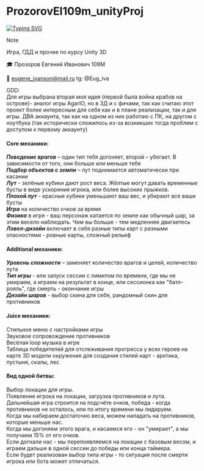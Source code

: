 # ProzorovEI109m_unityProj

[![Typing SVG](https://readme-typing-svg.herokuapp.com?font=Fira+Code&pause=1000&center=true&vCenter=true&multiline=true&random=false&width=435&height=70&lines=Unity+3D;%D0%98%D0%B3%D1%80%D0%B0%2C+GDD+%D0%B8+%D0%BF%D1%80%D0%BE%D1%87%D0%B5%D0%B5)](https://git.io/typing-svg)
> [!NOTE]
> Игра, ГДД и прочее по курсу Unity 3D


🎓  Прозоров Евгений Иванович 109М

📧 eugene_ivanson@mail.ru
tg: @Eug_iva


GDD:            
Для игры выбрана вторая моя идея (первой была война крабов на острове)- аналог игры AgarIO, но в 3Д и с фичами, 
так как считаю этот проект более интересным для себя как и в плане реализации, так и для игры. 
ДВА аккаунта, так как на одном из них работаю с ПК, на другом с ноутбука (так исторически сложилось из-за возникших тогда проблем с доступом к первому аккаунту)             


#### Core механики: #            
___Поведение врагов___ – один тип тебя догоняет, второй – убегает. В зависимости от того, они больше или меньше тебя            
___Подбор объектов с земли___ – лут поднимается автоматически при касании              
___Лут___ -  зелёные кубики дают рост веса. Жёлтые могут давать временные бусты в виде ускорения игрока, или более высоких прыжков.                   
___Плохой лут___ - красные кубики уменьшают ваш вес, и убирают все ваши бусты                        
___Игра___ на количество очков за время                        
___Физика___ в игре - ваш персонаж катается по земле как обычный шар, за этим весело наблюдать. Чем вы больше - тем медленнее двигаетесь               
___Лэвел-дизайн___ включает в себя разные типы карт с разными опасностями - ровные карты, сложный рельеф            
      


#### Additional механики: #             
___Уровень сложности___ – заменяет количество врагов и целей, количество лута              
___Тип игры___ - или запуск сессии с лимитом по времени, где мы не умираем, а играем на результат в конце, или сессионка как "батл-рояль", где смерть - окончание игры          
___Дизайн шаров___ - выбор скина для себя, рандомный скин для противников            
  

#### Juice механики: #            
Стильное меню с настройками игры                
Звуковое сопровождение противников                 
Весёлая loop музыка в игре            
Таблица победителей для отслеживания прогресса у всех героев на карте
3D модели окружения для создания стилей карт - арктика, пустыня, скалы, лес  

#### Вид одной битвы: #            
Выбор локации для игры.      
Появление игрока на локации, загрузка противников и лута.      
Дальнейшая игра строится на подсчёте очков, победа - когда противников не осталось, или по итогу времени мы лидируем.     
Когда мы набираем достаточно веса, можем нападать на противников, которые меньше нас.   
Когда мы догоняем этого врага, и касаемся его - он "умирает", а мы получаем 15% от его очков.     
Если догнали нас - мы перепоявляемся на локации с базовым весом, и играем дальше в одной сессии до победы или конца таймера.     
Если будет реализован выбор типа игры - то ситуация после смерти игрока или бота может отличаться.          
